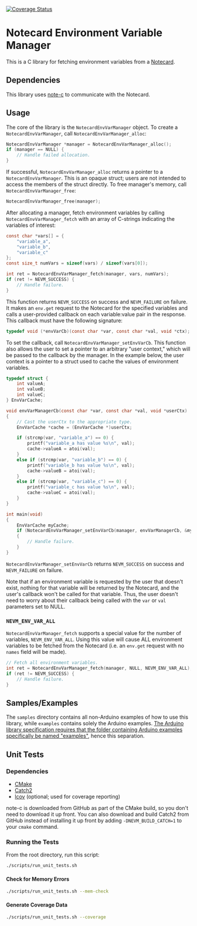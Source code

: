 [![Coverage Status](https://coveralls.io/repos/github/blues/notecard-env-var-manager/badge.svg?branch=main)](https://coveralls.io/github/blues/notecard-env-var-manager?branch=main)

# Notecard Environment Variable Manager

This is a C library for fetching environment variables from a [Notecard](https://blues.io/products/notecard/).

## Dependencies

This library uses [note-c](https://github.com/blues/note-c) to communicate with the Notecard.

## Usage

The core of the library is the `NotecardEnvVarManager` object. To create a `NotecardEnvVarManager`, call `NotecardEnvVarManager_alloc`:

```c
NotecardEnvVarManager *manager = NotecardEnvVarManager_alloc();
if (manager == NULL) {
    // Handle failed allocation.
}
```

If successful, `NotecardEnvVarManager_alloc` returns a pointer to a `NotecardEnvVarManager`. This is an opaque struct; users are not intended to access the members of the struct directly. To free manager's memory, call `NotecardEnvVarManager_free`:

```c
NotecardEnvVarManager_free(manager);
```

After allocating a manager, fetch environment variables by calling `NotecardEnvVarManager_fetch` with an array of C-strings indicating the variables of interest:

```c
const char *vars[] = {
    "variable_a",
    "variable_b",
    "variable_c"
};
const size_t numVars = sizeof(vars) / sizeof(vars[0]);

int ret = NotecardEnvVarManager_fetch(manager, vars, numVars);
if (ret != NEVM_SUCCESS) {
    // Handle failure.
}
```

This function returns `NEVM_SUCCESS` on success and `NEVM_FAILURE` on failure. It makes an `env.get` request to the Notecard for the specified variables and calls a user-provided callback on each variable:value pair in the response. This callback must have the following signature:

```c
typedef void (*envVarCb)(const char *var, const char *val, void *ctx);
```

To set the callback, call `NotecardEnvVarManager_setEnvVarCb`. This function also allows the user to set a pointer to an arbitrary "user context," which will be passed to the callback by the manager. In the example below, the user context is a pointer to a struct used to cache the values of environment variables.

```c
typedef struct {
    int valueA;
    int valueB;
    int valueC;
} EnvVarCache;

void envVarManagerCb(const char *var, const char *val, void *userCtx)
{
    // Cast the userCtx to the appropriate type.
    EnvVarCache *cache = (EnvVarCache *)userCtx;

    if (strcmp(var, "variable_a") == 0) {
        printf("variable_a has value %s\n", val);
        cache->valueA = atoi(val);
    }
    else if (strcmp(var, "variable_b") == 0) {
        printf("variable_b has value %s\n", val);
        cache->valueB = atoi(val);
    }
    else if (strcmp(var, "variable_c") == 0) {
        printf("variable_c has value %s\n", val);
        cache->valueC = atoi(val);
    }
}

int main(void)
{
    EnvVarCache myCache;
    if (NotecardEnvVarManager_setEnvVarCb(manager, envVarManagerCb, &myCache) != NEVM_SUCCESS)
    {
        // Handle failure.
    }
}
```

`NotecardEnvVarManager_setEnvVarCb` returns `NEVM_SUCCESS` on success and `NEVM_FAILURE` on failure.

Note that if an environment variable is requested by the user that doesn't exist, nothing for that variable will be returned by the Notecard, and the user's callback won't be called for that variable. Thus, the user doesn't need to worry about their callback being called with the `var` or `val` parameters set to NULL.

### `NEVM_ENV_VAR_ALL`

`NotecardEnvVarManager_fetch` supports a special value for the number of variables, `NEVM_ENV_VAR_ALL`. Using this value will cause ALL environment variables to be fetched from the Notecard (i.e. an `env.get` request with no `names` field will be made).

```c
// Fetch all environment variables.
int ret = NotecardEnvVarManager_fetch(manager, NULL, NEVM_ENV_VAR_ALL);
if (ret != NEVM_SUCCESS) {
    // Handle failure.
}
```

## Samples/Examples

The `samples` directory contains all non-Arduino examples of how to use this library, while `examples` contains solely the Arduino examples. [The Arduino library specification requires that the folder containing Arduino examples specifically be named "examples"](https://arduino.github.io/arduino-cli/0.33/library-specification/#library-examples), hence this separation.

## Unit Tests

### Dependencies

- [CMake](https://cmake.org/)
- [Catch2](https://github.com/catchorg/Catch2)
- [lcov](https://github.com/linux-test-project/lcov) (optional; used for coverage reporting)

note-c is downloaded from GitHub as part of the CMake build, so you don't need to download it up front. You can also download and build Catch2 from GitHub instead of installing it up front by adding `-DNEVM_BUILD_CATCH=1` to your `cmake` command.

### Running the Tests

From the root directory, run this script:

```bash
./scripts/run_unit_tests.sh
```

#### Check for Memory Errors

```bash
./scripts/run_unit_tests.sh --mem-check
```

#### Generate Coverage Data

```bash
./scripts/run_unit_tests.sh --coverage
```

